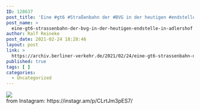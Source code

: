 ```yaml
---
ID: 128637
post_title: 'Eine #gt6 #Straßenbahn der #BVG in der heutigen #endstelle in #adlershof'
post_name: >
  eine-gt6-strassenbahn-der-bvg-in-der-heutigen-endstelle-in-adlershof
author: Ralf Reineke
post_date: 2021-02-24 18:28:46
layout: post
link: >
  https://archiv.berliner-verkehr.de/2021/02/24/eine-gt6-strassenbahn-der-bvg-in-der-heutigen-endstelle-in-adlershof/
published: true
tags: [ ]
categories:
  - Uncategorized
---
```

<div><img src='https://scontent-iad3-1.cdninstagram.com/v/t51.29350-15/152798635_243957903940845_7272745157505803911_n.jpg?_nc_cat=108&ccb=3&_nc_sid=8ae9d6&_nc_ohc=056tvF_WMRAAX_Qg87h&_nc_ht=scontent-iad3-1.cdninstagram.com&oh=b1a4f2c7b947f65803deb49af639c287&oe=605A9DA3' style='max-width:600px;' /><br/><div>from Instagram: https://instagr.am/p/CLrtJm3pES7/</div></div>